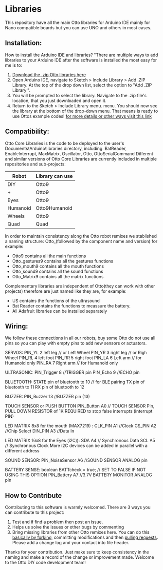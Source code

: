 # Libraries
This repository have all the main Otto libraries for Arduino IDE mainly for Nano compatible boards but you can use UNO and others in most cases.

## Installation:
How to install the Arduino IDE and libraries?
"There are multiple ways to add libraries to your Arduino IDE after the software is installed the most easy for me is to:
1. [Download the .zip Otto libraries here](https://github.com/OttoDIY/OttoDIYLib/archive/master.zip)
2. Open Arduino IDE, navigate to Sketch > Include Library > Add .ZIP Library. At the top of the drop down list, select the option to "Add .ZIP Library''.
3. You will be prompted to select the library. Navigate to the .zip file's location, that you just downloaded and open it.
4. Return to the Sketch > Include Library menu. menu. You should now see the library at the bottom of the drop-down menu. That means is ready to use Ottos example codes!
[for more details or other ways visit this link](https://www.arduino.cc/en/Guide/Libraries) 
 
## Compatibility:
Otto Core Libraries is the code to be deployed to the user's Documents\Arduino\libraries directory, including: BatReader, EnableInterrupt, MaxMatrix, Oscillator, Otto, OttoSerialCommand
Different and similar versions of Otto Core Libraries are currently included in multiple repositories and sub-projects:

Robot  | Library can use
------------- | -------------
DIY  | Otto9
+ | Otto9
Eyes | Otto9
Humanoid  | Otto9Humanoid
Wheels  | Otto9
Quad | Quad

In order to maintain consistency along the Otto robot remixes we stablished a naming structure: 
Otto_(followed by the component name and version) for example:

* Otto9 contains all the main functions
* Otto_gestures9 contains all the gestures functions
* Otto_mouth9	contains all the mouth functions
* Otto_sound9 contains all the sound functions
* Otto_Matrix9 contains all the matrix functions

Complementary libraries  are independent of Otto(they can work with other projects) therefore are just named like they are, for example:
* US contains the functions of the ultrasound
* Bat Reader contains the functions to meassure the battery.
* All Adafruit libraries can be installed separately
 
 ## Wiring:
We follow these connections in all our robots, buy some Otto do not use all pins so you can play with empty pins to add new sensors or actuators.

SERVOS:
PIN_YL 2 left leg // or Left Wheel
PIN_YR 3 right leg // or Righ Wheel
PIN_RL 4 left foot
PIN_RR 5 right foot
PIN_LA 6 Left arm  // for Humanoid only
PIN_RA 7 Right arm // for Humanoid only

ULTRASONIC:
PIN_Trigger  8  //TRIGGER pin
PIN_Echo    9  //ECHO pin

BLUETOOTH:
STATE pin of bluetooth to 10 // for BLE pairing
TX pin    of bluetooth to 11
RX pin    of bluetooth to 12 

BUZZER:
PIN_Buzzer  13 //BUZZER pin (13)
 
TOUCH SENSOR or PUSH BUTTON 
PIN_Button   A0 // TOUCH SENSOR Pin, PULL DOWN RESISTOR of 1K REQUIRED to stop false interrupts (interrupt PIN)

LED MATRIX 8x8 for the mouth (MAX7219) :
CLK_PIN    A1   //Clock
CS_PIN     A2   //Chip Select
DIN_PIN    A3   //Data In

LED MATRIX 16x8 for the Eyes (i2C)):
SDA    A4   // Synchronous Data
SCL    A5   // Synchronous Clock
More i2C devices can be added in parallel with a different address

SOUND SENSOR:
PIN_NoiseSensor A6  //SOUND SENSOR ANALOG pin

BATTERY SENSE:
boolean BATTcheck = true;    // SET TO FALSE IF NOT USING THIS OPTION
PIN_Battery   A7  //3.7V BATTERY MONITOR ANALOG pin
 
 ## How to Contribute
 Contributing to this software is warmly welcomed. There are 3 ways you can contribute to this project:
1. Test and if find a problem then post an issue.
2. Helps us solve the issues or other bugs by commenting
3. Bring missing libraries from other Otto remixes here.
You can do this [basically by forking](https://help.github.com/en/articles/fork-a-repo), committing modifications and then [pulling requests](https://help.github.com/en/articles/about-pull-requests). Please add a change log and your contact into file header.

Thanks for your contribution.
Just make sure to keep consistency in the naming and make a record of the change or improvement made.
Welcome to the Otto DIY code development team!